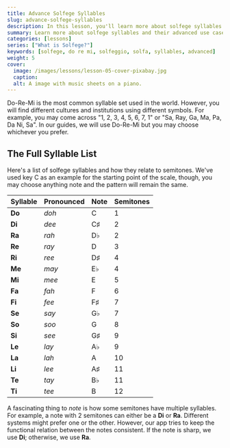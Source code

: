 ```yaml
---
title: Advance Solfege Syllables
slug: advance-solfege-syllables
description: In this lesson, you'll learn more about solfege syllables and their advanced use cases.
summary: Learn more about solfege syllables and their advanced use cases.
categories: [lessons]
series: ["What is Solfege?"]
keywords: [solfege, do re mi, solfeggio, solfa, syllables, advanced]
weight: 5
cover:
  image: /images/lessons/lesson-05-cover-pixabay.jpg
  caption:
  alt: A image with music sheets on a piano.
---
```



Do-Re-Mi is the most common syllable set used in the world. However, you will find different cultures and institutions using different symbols. For example, you may come across "1, 2, 3, 4, 5, 6, 7, 1" or "Sa, Ray, Ga, Ma, Pa, Da Ni, Sa". In our guides, we will use Do-Re-Mi but you may choose whichever you prefer.


## The Full Syllable List

Here's a list of solfege syllables and how they relate to semitones. We've used key C as an example for the starting point of the scale, though, you may choose anything note and the pattern will remain the same.

| Syllable | Pronounced | Note | Semitones |
| ---      | ---        | ---  | ---       |
| **Do**   | _doh_      | C    | 1         |
| **Di**   | _dee_      | C♯   | 2         |
| **Ra**   | _rah_      | D♭   | 2         |
| **Re**   | _ray_      | D    | 3         |
| **Ri**   | _ree_      | D♯   | 4         |
| **Me**   | _may_      | E♭   | 4         |
| **Mi**   | _mee_      | E    | 5         |
| **Fa**   | _fah_      | F    | 6         |
| **Fi**   | _fee_      | F♯   | 7         |
| **Se**   | _say_      | G♭   | 7         |
| **So**   | _soo_      | G    | 8         |
| **Si**   | _see_      | G♯   | 9         |
| **Le**   | _lay_      | A♭   | 9         |
| **La**   | _lah_      | A    | 10        |
| **Li**   | _lee_      | A♯   | 11        |
| **Te**   | _tay_      | B♭   | 11        |
| **Ti**   | _tee_      | B    | 12        |

A fascinating thing to _note_ is how some semitones have multiple syllables. For example, a note with 2 semitones can either be a **Di** or **Ra**. Different systems might prefer one or the other. However, our app tries to keep the functional relation between the notes consistent. If the note is sharp, we use **Di**; otherwise, we use **Ra**. 
